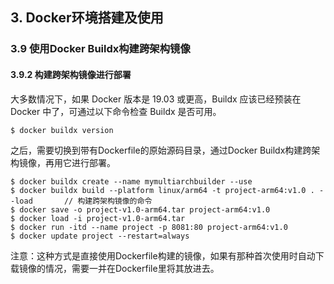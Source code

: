 ## 3. Docker环境搭建及使用
### 3.9 使用Docker Buildx构建跨架构镜像
#### 3.9.2 构建跨架构镜像进行部署

大多数情况下，如果 Docker 版本是 19.03 或更高，Buildx 应该已经预装在 Docker 中了，可通过以下命令检查 Buildx 是否可用。

```shell
$ docker buildx version
```

之后，需要切换到带有Dockerfile的原始源码目录，通过Docker Buildx构建跨架构镜像，再用它进行部署。

```shell
$ docker buildx create --name mymultiarchbuilder --use
$ docker buildx build --platform linux/arm64 -t project-arm64:v1.0 . --load       // 构建跨架构镜像的命令
$ docker save -o project-v1.0-arm64.tar project-arm64:v1.0
$ docker load -i project-v1.0-arm64.tar
$ docker run -itd --name project -p 8081:80 project-arm64:v1.0 
$ docker update project --restart=always
```

注意：这种方式是直接使用Dockerfile构建的镜像，如果有那种首次使用时自动下载镜像的情况，需要一并在Dockerfile里将其放进去。
